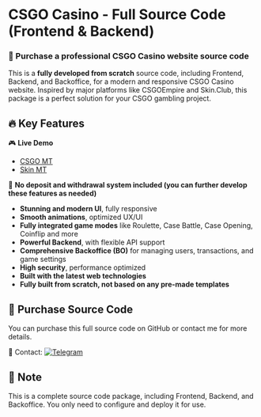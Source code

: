 # CSGO Casino - Full Source Code (Frontend & Backend)

### 🚀 Purchase a professional CSGO Casino website source code

This is a **fully developed from scratch** source code, including Frontend, Backend, and Backoffice, for a modern and responsive CSGO Casino website. Inspired by major platforms like CSGOEmpire and Skin.Club, this package is a perfect solution for your CSGO gambling project.

## 🔥 Key Features

🎮 **Live Demo**

- [CSGO MT](https://csgomt.vercel.app)
- [Skin MT](https://skinmt.vercel.app)

🚫 **No deposit and withdrawal system included (you can further develop these features as needed)**

- **Stunning and modern UI**, fully responsive
- **Smooth animations**, optimized UX/UI
- **Fully integrated game modes** like Roulette, Case Battle, Case Opening, Coinflip and more
- **Powerful Backend**, with flexible API support
- **Comprehensive Backoffice (BO)** for managing users, transactions, and game settings
- **High security**, performance optimized
- **Built with the latest web technologies**
- **Fully built from scratch, not based on any pre-made templates**

## 🛒 Purchase Source Code

You can purchase this full source code on GitHub or contact me for more details.

📩 Contact: [![Telegram](https://img.shields.io/badge/Telegram-blue?logo=telegram)](https://t.me/snmtriet)

## 📝 Note

This is a complete source code package, including Frontend, Backend, and Backoffice. You only need to configure and deploy it for use.

